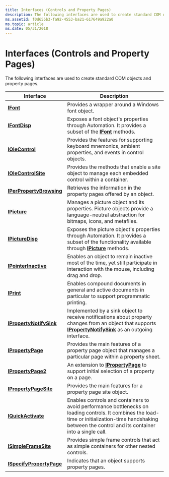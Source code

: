 ```yaml
---
title: Interfaces (Controls and Property Pages)
description: The following interfaces are used to create standard COM objects and property pages.
ms.assetid: f0d655b3-fa92-4553-ba21-617649a922a0
ms.topic: article
ms.date: 05/31/2018
---
```


# Interfaces (Controls and Property Pages)

The following interfaces are used to create standard COM objects and property pages.



| Interface                                             | Description                                                                                                                                                                                                  |
|-------------------------------------------------------|--------------------------------------------------------------------------------------------------------------------------------------------------------------------------------------------------------------|
| [**IFont**](/windows/desktop/api/OCIdl/nn-ocidl-ifont)                                | Provides a wrapper around a Windows font object.                                                                                                                                                             |
| [**IFontDisp**](/windows/win32/api/ocidl/nn-ocidl-ifontdisp)                        | Exposes a font object's properties through Automation. It provides a subset of the [**IFont**](/windows/desktop/api/OCIdl/nn-ocidl-ifont) methods.                                                                                           |
| [**IOleControl**](/windows/desktop/api/OCIdl/nn-ocidl-iolecontrol)                    | Provides the features for supporting keyboard mnemonics, ambient properties, and events in control objects.                                                                                                  |
| [**IOleControlSite**](/windows/desktop/api/OCIdl/nn-ocidl-iolecontrolsite)            | Provides the methods that enable a site object to manage each embedded control within a container.                                                                                                           |
| [**IPerPropertyBrowsing**](/windows/desktop/api/OCIdl/nn-ocidl-iperpropertybrowsing)  | Retrieves the information in the property pages offered by an object.                                                                                                                                        |
| [**IPicture**](/windows/desktop/api/OCIdl/nn-ocidl-ipicture)                          | Manages a picture object and its properties. Picture objects provide a language-neutral abstraction for bitmaps, icons, and metafiles.                                                                       |
| [**IPictureDisp**](/windows/win32/api/ocidl/nn-ocidl-ipicturedisp)                  | Exposes the picture object's properties through Automation. It provides a subset of the functionality available through [**IPicture**](/windows/desktop/api/OCIdl/nn-ocidl-ipicture) methods.                                                |
| [**IPointerInactive**](/windows/desktop/api/OCIdl/nn-ocidl-ipointerinactive)          | Enables an object to remain inactive most of the time, yet still participate in interaction with the mouse, including drag and drop.                                                                         |
| [**IPrint**](/windows/desktop/api/DocObj/nn-docobj-iprint)                              | Enables compound documents in general and active documents in particular to support programmatic printing.                                                                                                   |
| [**IPropertyNotifySink**](/windows/desktop/api/OCIdl/nn-ocidl-ipropertynotifysink)    | Implemented by a sink object to receive notifications about property changes from an object that supports [**IPropertyNotifySink**](/windows/desktop/api/OCIdl/nn-ocidl-ipropertynotifysink) as an outgoing interface.                       |
| [**IPropertyPage**](/windows/desktop/api/OCIdl/nn-ocidl-ipropertypage)                | Provides the main features of a property page object that manages a particular page within a property sheet.                                                                                                 |
| [**IPropertyPage2**](/windows/desktop/api/OCIdl/nn-ocidl-ipropertypage2)              | An extension to [**IPropertyPage**](/windows/desktop/api/OCIdl/nn-ocidl-ipropertypage) to support initial selection of a property on a page.                                                                                                 |
| [**IPropertyPageSite**](/windows/desktop/api/OCIdl/nn-ocidl-ipropertypagesite)        | Provides the main features for a property page site object.                                                                                                                                                  |
| [**IQuickActivate**](/windows/desktop/api/OCIdl/nn-ocidl-iquickactivate)              | Enables controls and containers to avoid performance bottlenecks on loading controls. It combines the load-time or initialization-time handshaking between the control and its container into a single call. |
| [**ISimpleFrameSite**](/windows/desktop/api/OCIdl/nn-ocidl-isimpleframesite)          | Provides simple frame controls that act as simple containers for other nested controls.                                                                                                                      |
| [**ISpecifyPropertyPage**](/windows/desktop/api/OCIdl/nn-ocidl-ispecifypropertypages) | Indicates that an object supports property pages.                                                                                                                                                            |



 

 

 

